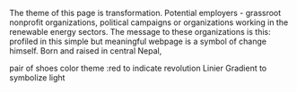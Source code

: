 The theme of this page is transformation. 
Potential employers - grassroot nonprofit organizations, political campaigns or organizations working in the renewable energy sectors. The message to these organizations is this: profiled in this simple but meaningful webpage is a symbol of change himself. Born and raised in central Nepal, 

pair of shoes
color theme :red to indicate revolution
Linier Gradient to symbolize light